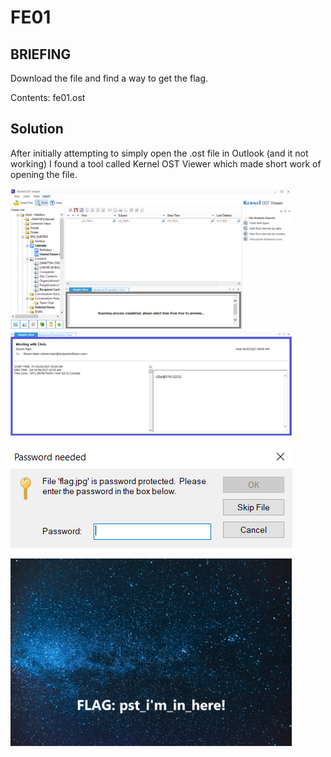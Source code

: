 # FE01
## BRIEFING
Download the file and find a way to get the flag.

Contents: fe01.ost

## Solution

After initially attempting to simply open the .ost file in Outlook (and it not working) I found a tool called Kernel OST Viewer which made short work of opening the file.

<img src="ost_viewer.png" width="450" >

<img src="calendar_pass.png" width="450" >

![protected](protected.png)

<img src="flag.jpg" width="450" >
